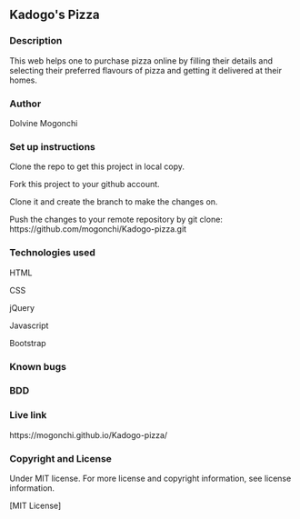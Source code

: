 ## Kadogo's Pizza
### Description
<p>This web helps one to purchase pizza online by filling their details and selecting their preferred flavours of pizza and getting it delivered at their homes.<p>

### Author
<p>Dolvine Mogonchi<p>


 ### Set up instructions
 <p>Clone the repo to get this project in local copy.<p>
 <p>Fork this project to your github account.<p>
<p> Clone it and create the branch to make the changes on.<p>
<p>Push  the changes to your remote repository by git clone: https://github.com/mogonchi/Kadogo-pizza.git<p>


### Technologies used
<p>HTML<p>
<p>CSS<p>
<p>jQuery<p>
<p>Javascript<p>
<p>Bootstrap<p>

### Known bugs

### BDD

### Live link
<p>https://mogonchi.github.io/Kadogo-pizza/<p>

### Copyright and License
<p>Under MIT license. For more license and copyright information, see license information.<p>
<p>[MIT License]<p>